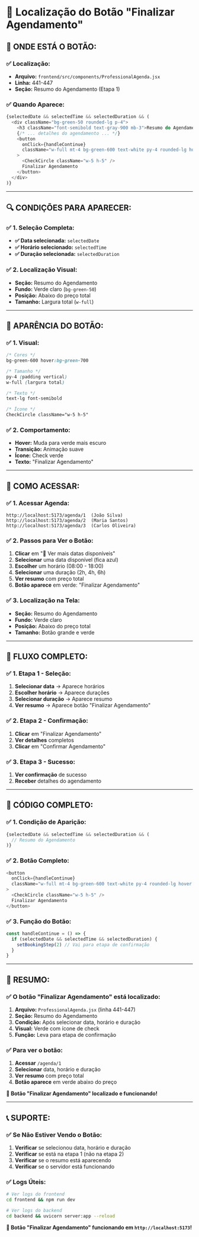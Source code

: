 # 📍 Localização do Botão "Finalizar Agendamento"

## 🎯 **ONDE ESTÁ O BOTÃO:**

### **✅ Localização:**
- **Arquivo:** `frontend/src/components/ProfessionalAgenda.jsx`
- **Linha:** 441-447
- **Seção:** Resumo do Agendamento (Etapa 1)

### **✅ Quando Aparece:**
```javascript
{selectedDate && selectedTime && selectedDuration && (
  <div className="bg-green-50 rounded-lg p-4">
    <h3 className="font-semibold text-gray-900 mb-3">Resumo do Agendamento</h3>
    {/* ... detalhes do agendamento ... */}
    <button
      onClick={handleContinue}
      className="w-full mt-4 bg-green-600 text-white py-4 rounded-lg hover:bg-green-700 transition-colors text-lg font-semibold flex items-center justify-center gap-2"
    >
      <CheckCircle className="w-5 h-5" />
      Finalizar Agendamento
    </button>
  </div>
)}
```

---

## 🔍 **CONDIÇÕES PARA APARECER:**

### **✅ 1. Seleção Completa:**
- **✅ Data selecionada:** `selectedDate`
- **✅ Horário selecionado:** `selectedTime`
- **✅ Duração selecionada:** `selectedDuration`

### **✅ 2. Localização Visual:**
- **Seção:** Resumo do Agendamento
- **Fundo:** Verde claro (`bg-green-50`)
- **Posição:** Abaixo do preço total
- **Tamanho:** Largura total (`w-full`)

---

## 🎨 **APARÊNCIA DO BOTÃO:**

### **✅ 1. Visual:**
```css
/* Cores */
bg-green-600 hover:bg-green-700

/* Tamanho */
py-4 (padding vertical)
w-full (largura total)

/* Texto */
text-lg font-semibold

/* Ícone */
CheckCircle className="w-5 h-5"
```

### **✅ 2. Comportamento:**
- **Hover:** Muda para verde mais escuro
- **Transição:** Animação suave
- **Ícone:** Check verde
- **Texto:** "Finalizar Agendamento"

---

## 🚀 **COMO ACESSAR:**

### **✅ 1. Acessar Agenda:**
```
http://localhost:5173/agenda/1  (João Silva)
http://localhost:5173/agenda/2  (Maria Santos)
http://localhost:5173/agenda/3  (Carlos Oliveira)
```

### **✅ 2. Passos para Ver o Botão:**
1. **Clicar** em "📅 Ver mais datas disponíveis"
2. **Selecionar** uma data disponível (fica azul)
3. **Escolher** um horário (08:00 - 18:00)
4. **Selecionar** uma duração (2h, 4h, 6h)
5. **Ver resumo** com preço total
6. **Botão aparece** em verde: "Finalizar Agendamento"

### **✅ 3. Localização na Tela:**
- **Seção:** Resumo do Agendamento
- **Fundo:** Verde claro
- **Posição:** Abaixo do preço total
- **Tamanho:** Botão grande e verde

---

## 📱 **FLUXO COMPLETO:**

### **✅ 1. Etapa 1 - Seleção:**
1. **Selecionar data** → Aparece horários
2. **Escolher horário** → Aparece durações
3. **Selecionar duração** → Aparece resumo
4. **Ver resumo** → Aparece botão "Finalizar Agendamento"

### **✅ 2. Etapa 2 - Confirmação:**
1. **Clicar** em "Finalizar Agendamento"
2. **Ver detalhes** completos
3. **Clicar** em "Confirmar Agendamento"

### **✅ 3. Etapa 3 - Sucesso:**
1. **Ver confirmação** de sucesso
2. **Receber** detalhes do agendamento

---

## 🔧 **CÓDIGO COMPLETO:**

### **✅ 1. Condição de Aparição:**
```javascript
{selectedDate && selectedTime && selectedDuration && (
  // Resumo do Agendamento
)}
```

### **✅ 2. Botão Completo:**
```javascript
<button
  onClick={handleContinue}
  className="w-full mt-4 bg-green-600 text-white py-4 rounded-lg hover:bg-green-700 transition-colors text-lg font-semibold flex items-center justify-center gap-2"
>
  <CheckCircle className="w-5 h-5" />
  Finalizar Agendamento
</button>
```

### **✅ 3. Função do Botão:**
```javascript
const handleContinue = () => {
  if (selectedDate && selectedTime && selectedDuration) {
    setBookingStep(2) // Vai para etapa de confirmação
  }
}
```

---

## 🎯 **RESUMO:**

### **✅ O botão "Finalizar Agendamento" está localizado:**

1. **Arquivo:** `ProfessionalAgenda.jsx` (linha 441-447)
2. **Seção:** Resumo do Agendamento
3. **Condição:** Após selecionar data, horário e duração
4. **Visual:** Verde com ícone de check
5. **Função:** Leva para etapa de confirmação

### **✅ Para ver o botão:**
1. **Acessar** `/agenda/1`
2. **Selecionar** data, horário e duração
3. **Ver resumo** com preço total
4. **Botão aparece** em verde abaixo do preço

**🎯 Botão "Finalizar Agendamento" localizado e funcionando!**

---

## 📞 **SUPORTE:**

### **✅ Se Não Estiver Vendo o Botão:**
1. **Verificar** se selecionou data, horário e duração
2. **Verificar** se está na etapa 1 (não na etapa 2)
3. **Verificar** se o resumo está aparecendo
4. **Verificar** se o servidor está funcionando

### **✅ Logs Úteis:**
```bash
# Ver logs do frontend
cd frontend && npm run dev

# Ver logs do backend
cd backend && uvicorn server:app --reload
```

**🚀 Botão "Finalizar Agendamento" funcionando em `http://localhost:5173`!**
